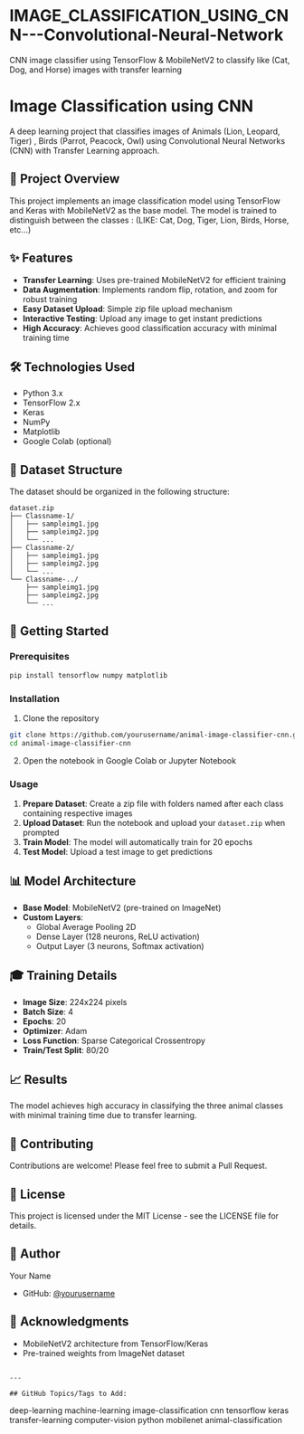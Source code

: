 # IMAGE_CLASSIFICATION_USING_CNN---Convolutional-Neural-Network
CNN image classifier using TensorFlow &amp; MobileNetV2 to classify like (Cat, Dog, and Horse) images with transfer learning

# Image Classification using CNN

A deep learning project that classifies images of Animals (Lion, Leopard, Tiger) , Birds (Parrot, Peacock, Owl) using Convolutional Neural Networks (CNN) with Transfer Learning approach.

## 🎯 Project Overview

This project implements an image classification model using TensorFlow and Keras with MobileNetV2 as the base model. The model is trained to distinguish between the classes : (LIKE: Cat, Dog, Tiger, Lion, Birds, Horse, etc...)

## ✨ Features

- **Transfer Learning**: Uses pre-trained MobileNetV2 for efficient training
- **Data Augmentation**: Implements random flip, rotation, and zoom for robust training
- **Easy Dataset Upload**: Simple zip file upload mechanism
- **Interactive Testing**: Upload any image to get instant predictions
- **High Accuracy**: Achieves good classification accuracy with minimal training time

## 🛠️ Technologies Used

- Python 3.x
- TensorFlow 2.x
- Keras
- NumPy
- Matplotlib
- Google Colab (optional)

## 📁 Dataset Structure

The dataset should be organized in the following structure:
```
dataset.zip
├── Classname-1/
│   ├── sampleimg1.jpg
│   ├── sampleimg2.jpg
│   └── ...
├── Classname-2/
│   ├── sampleimg1.jpg
│   ├── sampleimg2.jpg
│   └── ...
└── Classname-../
    ├── sampleimg1.jpg
    ├── sampleimg2.jpg
    └── ...
```

## 🚀 Getting Started

### Prerequisites
```bash
pip install tensorflow numpy matplotlib
```

### Installation

1. Clone the repository
```bash
git clone https://github.com/yourusername/animal-image-classifier-cnn.git
cd animal-image-classifier-cnn
```

2. Open the notebook in Google Colab or Jupyter Notebook

### Usage

1. **Prepare Dataset**: Create a zip file with folders named after each class containing respective images
2. **Upload Dataset**: Run the notebook and upload your `dataset.zip` when prompted
3. **Train Model**: The model will automatically train for 20 epochs
4. **Test Model**: Upload a test image to get predictions

## 📊 Model Architecture

- **Base Model**: MobileNetV2 (pre-trained on ImageNet)
- **Custom Layers**:
  - Global Average Pooling 2D
  - Dense Layer (128 neurons, ReLU activation)
  - Output Layer (3 neurons, Softmax activation)

## 🎓 Training Details

- **Image Size**: 224x224 pixels
- **Batch Size**: 4
- **Epochs**: 20
- **Optimizer**: Adam
- **Loss Function**: Sparse Categorical Crossentropy
- **Train/Test Split**: 80/20

## 📈 Results

The model achieves high accuracy in classifying the three animal classes with minimal training time due to transfer learning.

## 🤝 Contributing

Contributions are welcome! Please feel free to submit a Pull Request.

## 📝 License

This project is licensed under the MIT License - see the LICENSE file for details.

## 👤 Author

Your Name
- GitHub: [@yourusername](https://github.com/yourusername)

## 🙏 Acknowledgments

- MobileNetV2 architecture from TensorFlow/Keras
- Pre-trained weights from ImageNet dataset
```

---

## GitHub Topics/Tags to Add:
```
deep-learning
machine-learning
image-classification
cnn
tensorflow
keras
transfer-learning
computer-vision
python
mobilenet
animal-classification
